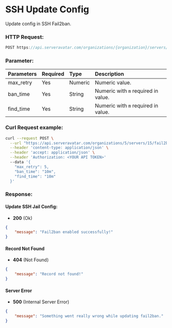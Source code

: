 # SSH Update Config

Update config in SSH Fail2ban.

### HTTP Request:

```js
POST https://api.serveravatar.com/organizations/{organization}/servers/{server}/fail2ban
```

### Parameter:

| Parameters     | Required | Type      | Description      |
|:------------- |:------------- |:--------------|:----------------- |
| max_retry | Yes | Numeric | Numeric value. |
| ban_time | Yes | String | Numeric with `m` required in value. |
| find_time | Yes | String | Numeric with `m` required in value. |

### Curl Request example:

```sh
curl --request POST \
  --url "https://api.serveravatar.com/organizations/5/servers/15/fail2ban" \
  --header 'content-type: application/json' \
  --header 'accept: application/json' \
  --header 'Authorization: <YOUR API TOKEN>'
  --data '{
    "max_retry": 5,
    "ban_time": "10m",
    "find_time": "10m"
  }'
```

### Response:

#### Update SSH Jail Config:
- __200__ (Ok)

```json
{
    "message": "Fail2ban enabled successfully!"
}
```

#### Record Not Found
- __404__ (Not Found)

```json
{
    "message": "Record not found!"
}
```

#### Server Error
- __500__ (Internal Server Error)
```json
{
    "message": "Something went really wrong while updating fail2ban."
}
```
